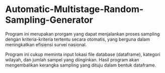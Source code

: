 # Automatic-Multistage-Random-Sampling-Generator

Program ini merupakan prorgam yang dapat menjalankan proses sampling dengan kriteria-kriteria tertentu secara otomatis, yang berguna dalam meningkatkan efisiensi survei nasional.

Program ini cukup meminta input lokasi file database (dataframe), kategori wilayah, dan jumlah sampel yang diinginkan. Hasil program akan mengembalikan kerangka sampling yang dituju dalam bentuk dataframe.
